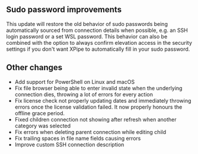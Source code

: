 ## Sudo password improvements

This update will restore the old behavior of sudo passwords being automatically sourced from connection details when possible, e.g. an SSH login password or a set WSL password.
This behavior can also be combined with the option to always confirm elevation access in the security settings if you don't want XPipe to automatically fill in your sudo password.

## Other changes

- Add support for PowerShell on Linux and macOS
- Fix file browser being able to enter invalid state when the underlying connection dies, throwing a lot of errors for every action
- Fix license check not properly updating dates and immediately throwing errors once the license validation failed. It now properly honours the offline grace period.
- Fixed children connection not showing after refresh when another category was selected
- Fix errors when deleting parent connection while editing child
- Fix trailing spaces in file name fields causing errors
- Improve custom SSH connection description
